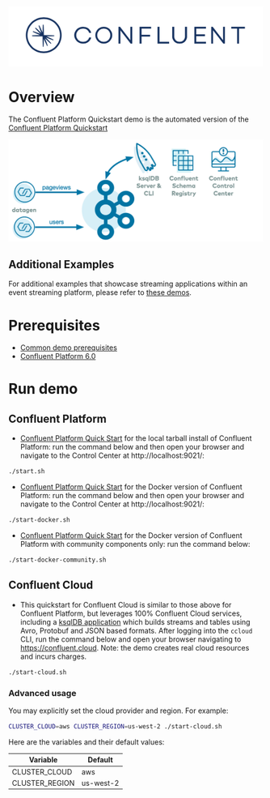 ![image](../images/confluent-logo-300-2.png)

# Overview

The Confluent Platform Quickstart demo is the automated version of the [Confluent Platform Quickstart](https://docs.confluent.io/current/quickstart.html?utm_source=github&utm_medium=demo&utm_campaign=ch.examples_type.community_content.cp-quickstart)

![image](images/quickstart.png)

## Additional Examples

For additional examples that showcase streaming applications within an event streaming platform, please refer to [these demos](https://github.com/confluentinc/examples).

# Prerequisites

* [Common demo prerequisites](https://github.com/confluentinc/examples#prerequisites)
* [Confluent Platform 6.0](https://www.confluent.io/download/?utm_source=github&utm_medium=demo&utm_campaign=ch.examples_type.community_content.cp-quickstart)

# Run demo

## Confluent Platform

* [Confluent Platform Quick Start](https://docs.confluent.io/current/quickstart/ce-quickstart.html#ce-quickstart?utm_source=github&utm_medium=demo&utm_campaign=ch.examples_type.community_content.cp-quickstart) for the local tarball install of Confluent Platform: run the command below and then open your browser and navigate to the Control Center at http://localhost:9021/:

```bash
./start.sh
```

* [Confluent Platform Quick Start](https://docs.confluent.io/current/quickstart/ce-docker-quickstart.html#ce-docker-quickstart?utm_source=github&utm_medium=demo&utm_campaign=ch.examples_type.community_content.cp-quickstart) for the Docker version of Confluent Platform: run the command below and then open your browser and navigate to the Control Center at http://localhost:9021/:

```bash
./start-docker.sh
```

* [Confluent Platform Quick Start](https://docs.confluent.io/current/quickstart/cos-docker-quickstart.html#cos-docker-quickstart?utm_source=github&utm_medium=demo&utm_campaign=ch.examples_type.community_content.cp-quickstart) for the Docker version of Confluent Platform with community components only: run the command below:

```bash
./start-docker-community.sh
```

## Confluent Cloud

* This quickstart for Confluent Cloud is similar to those above for Confluent Platform, but leverages 100% Confluent Cloud services, including a [ksqlDB application](statements-cloud.sql) which builds streams and tables using Avro, Protobuf and JSON based formats. After logging into the `ccloud` CLI, run the command below and open your browser navigating to https://confluent.cloud. Note: the demo creates real cloud resources and incurs charges.

```bash
./start-cloud.sh
```

### Advanced usage

You may explicitly set the cloud provider and region. For example:

```bash
CLUSTER_CLOUD=aws CLUSTER_REGION=us-west-2 ./start-cloud.sh
```

Here are the variables and their default values:

| Variable | Default |
| --- | --- |
| CLUSTER_CLOUD | aws |
| CLUSTER_REGION | us-west-2 |
